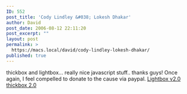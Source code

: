 ```yaml
---
ID: 552
post_title: 'Cody Lindley &#038; Lokesh Dhakar'
author: David
post_date: 2006-08-12 22:11:20
post_excerpt: ""
layout: post
permalink: >
  https://macs.local/david/cody-lindley-lokesh-dhakar/
published: true
---
```

thickbox and lightbox...
really nice javascript stuff.. thanks guys!
Once again, I feel compelled to donate to the cause via paypal.
<a href="http://www.huddletogether.com/projects/lightbox2/">Lightbox v2.0</a>
<a href="http://jquery.com/demo/thickbox/">thickbox 2.0</a>